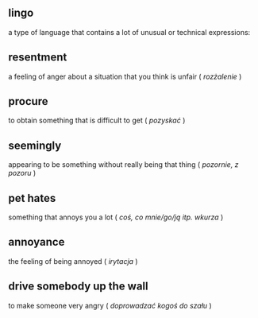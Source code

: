 ## lingo
a type of language that contains a lot of unusual or technical expressions:

## resentment
a feeling of anger about a situation that you think is unfair
( _rozżalenie_ )

## procure
to obtain something that is difficult to get
( _pozyskać_ )

## seemingly
appearing to be something without really being that thing
( _pozornie, z pozoru_ )

## pet hates
something that annoys you a lot
( _coś, co mnie/go/ją itp. wkurza_ )

## annoyance
the feeling of being annoyed
( _irytacja_ )

## drive somebody up the wall
to make someone very angry
( _doprowadzać kogoś do szału_ )
